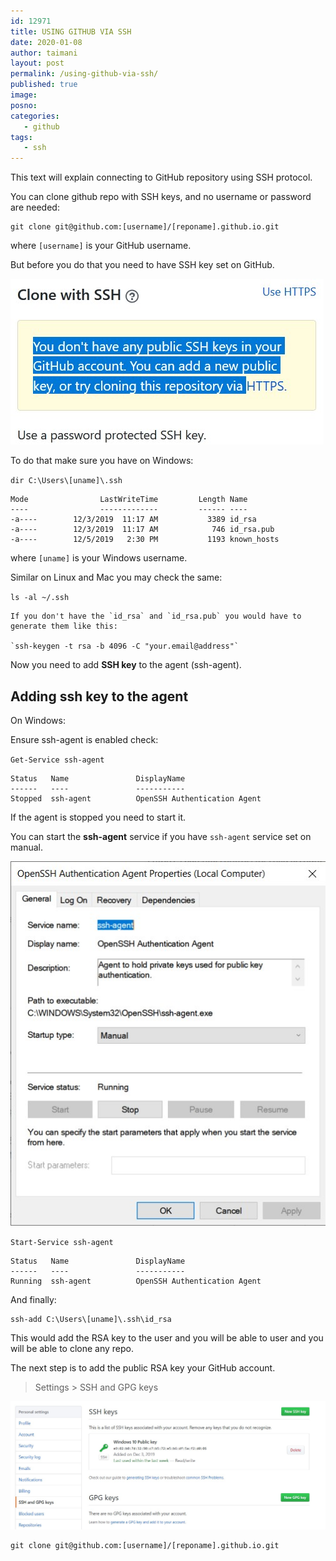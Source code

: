 ```yaml
---
id: 12971
title: USING GITHUB VIA SSH
date: 2020-01-08
author: taimani
layout: post
permalink: /using-github-via-ssh/
published: true
image: 
posno: 
categories:
   - github
tags:
   - ssh
---
```

This text will explain connecting to GitHub repository using SSH protocol.

You can clone github repo with SSH keys, and no username or password are needed:

```
git clone git@github.com:[username]/[reponame].github.io.git
```

where `[username]` is your GitHub username.

But before you do that you need to have SSH key set on GitHub.

<img class="alignnone" title="ssh1" src="/uploads/2020/01/ssh1.jpg" alt="ssh1"  />

To do that make sure you have on Windows:

`dir C:\Users\[uname]\.ssh`

```
Mode                LastWriteTime         Length Name
----                -------------         ------ ----
-a----        12/3/2019  11:17 AM           3389 id_rsa
-a----        12/3/2019  11:17 AM            746 id_rsa.pub
-a----        12/5/2019   2:30 PM           1193 known_hosts
```

where `[uname]` is your Windows username.

Similar on Linux and Mac you may check the same:

`ls -al ~/.ssh`

    If you don't have the `id_rsa` and `id_rsa.pub` you would have to generate them like this: 

    `ssh-keygen -t rsa -b 4096 -C "your.email@address"`


Now you need to add **SSH key** to the agent (ssh-agent).

## Adding ssh key to the agent

On Windows:

Ensure ssh-agent is enabled check:

`Get-Service ssh-agent`
```
Status   Name               DisplayName
------   ----               -----------
Stopped  ssh-agent          OpenSSH Authentication Agent
```

If the agent is stopped you need to start it.

You can start the **ssh-agent** service if you have `ssh-agent` service set on manual.


<img class="alignnone" title="ssh3" src="/uploads/2020/01/ssh3.jpg" alt="ssh3"  />


`Start-Service ssh-agent`

```
Status   Name               DisplayName
------   ----               -----------
Running  ssh-agent          OpenSSH Authentication Agent
```


And finally:

```
ssh-add C:\Users\[uname]\.ssh\id_rsa
```

This would add the RSA key to the user and you will be able to user and you will be able to clone any repo.

The next step is to add the public RSA key your GitHub account.
>Settings > SSH and GPG keys

<img class="alignnone" title="ssh2" src="/uploads/2020/01/ssh2.jpg" alt="ssh2"  />



```
git clone git@github.com:[username]/[reponame].github.io.git
```
